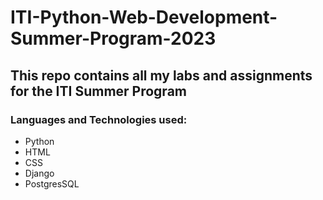# ITI-Python-Web-Development-Summer-Program-2023
## This repo contains all my labs and assignments for the ITI Summer Program
### Languages and Technologies used: 
* Python
* HTML
* CSS
* Django
* PostgresSQL
